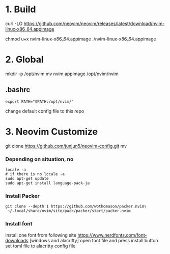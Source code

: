 # 1. Build
curl -LO https://github.com/neovim/neovim/releases/latest/download/nvim-linux-x86_64.appimage

chmod u+x nvim-linux-x86_64.appimage
./nvim-linux-x86_64.appimage


# 2. Global
mkdir -p /opt/nvim
mv nvim.appimage /opt/nvim/nvim
## .bashrc
```
export PATH="$PATH:/opt/nvim/"
```
change default config file to this repo
# 3. Neovim Customize
git clone https://github.com/junjun5/neovim-config.git
mv 
### Depending on situation, no 
```
locale -a
# if there is no locale -a
sudo apt-get update
sudo apt-get install language-pack-ja
```
### Install Packer
```
git clone --depth 1 https://github.com/wbthomason/packer.nvim\
 ~/.local/share/nvim/site/pack/packer/start/packer.nvim
```
### Install font
install one font from following site
https://www.nerdfonts.com/font-downloads
[windows and alacritty]
open font file and press install button
set toml file to alacritty config file
